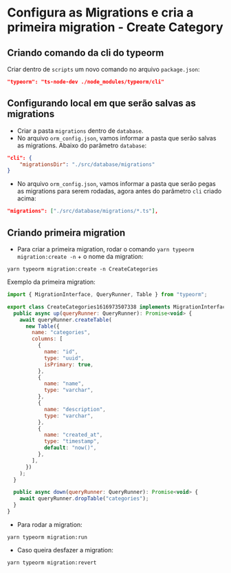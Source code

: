 # Configura as Migrations e cria a primeira migration - Create Category

## Criando comando da cli do typeorm
Criar dentro de `scripts` um novo comando no arquivo `package.json`:
```json
"typeorm": "ts-node-dev ./node_modules/typeorm/cli"
```

## Configurando local em que serão salvas as migrations
- Criar a pasta `migrations` dentro de `database`.
- No arquivo `orm_config.json`, vamos informar a pasta que serão salvas as migrations. Abaixo do parâmetro `database`:
```json
"cli": {
    "migrationsDir": "./src/database/migrations"
}
```
- No arquivo `orm_config.json`, vamos informar a pasta que serão pegas as migrations para serem rodadas, agora antes do parâmetro `cli` criado acima:
```json
"migrations": ["./src/database/migrations/*.ts"],
```

## Criando primeira migration
- Para criar a primeira migration, rodar o comando `yarn typeorm migration:create -n` + o nome da migration:
```shell
yarn typeorm migration:create -n CreateCategories
```

Exemplo da primeira migration:
```javascript
import { MigrationInterface, QueryRunner, Table } from "typeorm";

export class CreateCategories1616973507338 implements MigrationInterface {
  public async up(queryRunner: QueryRunner): Promise<void> {
    await queryRunner.createTable(
      new Table({
        name: "categories",
        columns: [
          {
            name: "id",
            type: "uuid",
            isPrimary: true,
          },
          {
            name: "name",
            type: "varchar",
          },
          {
            name: "description",
            type: "varchar",
          },
          {
            name: "created_at",
            type: "timestamp",
            default: "now()",
          },
        ],
      })
    );
  }

  public async down(queryRunner: QueryRunner): Promise<void> {
    await queryRunner.dropTable("categories");
  }
}
```

- Para rodar a migration:
```shell
yarn typeorm migration:run
```

- Caso queira desfazer a migration:
```shell
yarn typeorm migration:revert
```